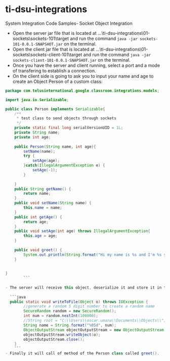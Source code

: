 # ti-dsu-integrations
System Integration Code Samples- Socket Object Integration

- Open the server jar file that is located at ...\ti-dsu-integrations\01-sockets\sockets-101\target and run the command  `java -jar sockets-101-0.0.1-SNAPSHOT.jar` on the terminal.
- Open the client jar file that is located at ...\ti-dsu-integrations\01-sockets\sockets-client-101\target and run the command  `java -jar sockets-client-101-0.0.1-SNAPSHOT.jar` on the terminal.
- Once you have the server and client running, select a port and a mode of transfering to establish a connection.
- On the client side is going to ask you to input your name and age to create an Object Person of a custom class:

```java
package com.telusinternational.google.classroom.integrations.models;

import java.io.Serializable;

public class Person implements Serializable{
	/**
	 * test class to send objects through sockets
	 */
	private static final long serialVersionUID = 1L;
	private String name;
	private int age;
	
	public Person(String name, int age){
		setName(name);
		try {
			setAge(age);
		}catch(IllegalArgumentException e) {
			setAge(-1);
		}
		
	}
	public String getName() {
		return name;
	}
	public void setName(String name) {
		this.name = name;
	}
	public int getAge() {
		return age;
	}
	public void setAge(int age) throws IllegalArgumentException{
		this.age = age;
	}
	
	public void greet() {
		System.out.println(String.format("Hi my name is %s and I'm %s years old", this.getName(), this.getAge()));
	}
	
	
}
		```
    
- The server will receive this object, deserialize it and store it in the target folder with the `writeToFile(Object o)` function with a random 5 digit number name: ex: 48614.bin 
  
  ```java
  public static void writeToFile(Object o) throws IOException {
		//generate a random 5 digit number to create a random name
		SecureRandom random = new SecureRandom();
		int num = random.nextInt(100000);
		//String root = "C:\\Users\\oscar.umana\\Documents\\Objects\\";
		String name = String.format("%05d", num); 
		ObjectOutputStream objectOutputStream = new ObjectOutputStream(new FileOutputStream(name + ".bin"));
		objectOutputStream.writeObject(o);
		objectOutputStream.close();
	}
	```
- Finally it will call of method of the Person class called greet().
